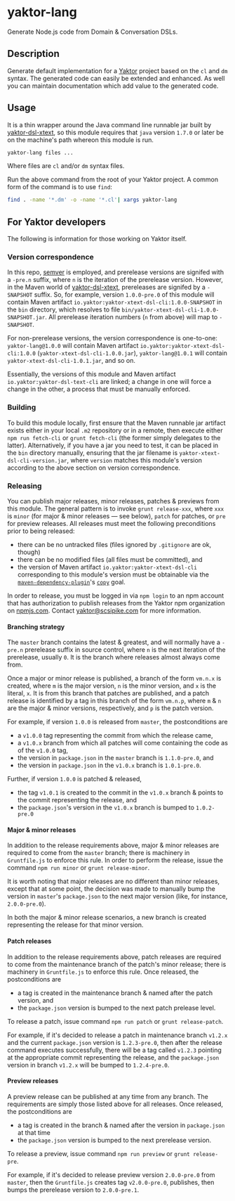 # yaktor-lang

Generate Node.js code from Domain & Conversation DSLs.  

## Description

Generate default implementation for a [Yaktor](https://github.com/Scispike/yaktor) project based on the `cl` and `dm` syntax.
The generated code can easily be extended and enhanced. As well you can maintain documentation which add value to the generated code. 



## Usage

It is a thin wrapper around the Java command line runnable jar built by [yaktor-dsl-xtext](https://github.com/SciSpike/yaktor-dsl-xtext), so this module requires that `java` version `1.7.0` or later be on the machine's path whereon this module is run.

```bash
yaktor-lang files ... 
```
Where files are `cl` and/or `dm` syntax files.

Run the above command from the root of your Yaktor project.  A common form of the command is to use `find`:

```bash
find . -name '*.dm' -o -name '*.cl'| xargs yaktor-lang
```

## For Yaktor developers

The following is information for those working on Yaktor itself.

### Version correspondence
In this repo, [semver](http://semver.org/) is employed, and prerelease versions are signifed with a `-pre.n` suffix, where `n` is the iteration of the prerelease version. However, in the Maven world of [yaktor-dsl-xtext](https://github.com/SciSpike/yaktor-dsl-xtext),
prereleases are signifed by a `-SNAPSHOT` suffix.  So, for example, version `1.0.0-pre.0` of this module will contain Maven artifact `io.yaktor:yaktor-xtext-dsl-cli:1.0.0-SNAPSHOT` in the `bin` directory, which resolves to file `bin/yaktor-xtext-dsl-cli-1.0.0-SNAPSHOT.jar`.  All prerelease iteration numbers (`n` from above) will map to `-SNAPSHOT`.

For non-prerelease versions, the version correspondence is one-to-one:  `yaktor-lang@1.0.0` will contain Maven artifact `io.yaktor:yaktor-xtext-dsl-cli:1.0.0` (`yaktor-xtext-dsl-cli-1.0.0.jar`), `yaktor-lang@1.0.1` will contain `yaktor-xtext-dsl-cli-1.0.1.jar`, and so on.

Essentially, the versions of this module and Maven artifact `io.yaktor:yaktor-dsl-text-cli` are linked; a change in one will force a change in the other, a process that must be manually enforced.

### Building

To build this module locally, first ensure that the Maven runnable jar artifact exists either in your local `.m2` repository or in a remote, then execute either `npm run fetch-cli` or `grunt fetch-cli` (the former simply delegates to the latter).  Alternatively, if you have a jar you need to test, it can be placed in the `bin` directory manually, ensuring that the jar filename is `yaktor-xtext-dsl-cli-version.jar`, where `version` matches this module's version according to the above section on version correspondence.

### Releasing

You can publish major releases, minor releases, patches & previews from this module.  The general pattern is to invoke `grunt release-xxx`, where `xxx` is `minor` (for major & minor releases — see below), `patch` for patches, or `pre` for preview releases.  All releases must meet the following preconditions prior to being released:

* there can be no untracked files (files ignored by `.gitignore` are ok, though)
* there can be no modified files (all files must be committed), and
* the version of Maven artifact `io.yaktor:yaktor-xtext-dsl-cli` corresponding to this module's version must be obtainable via the [`maven-dependency-plugin`](http://maven.apache.org/plugins/maven-dependency-plugin/index.html)'s [`copy`](http://maven.apache.org/plugins/maven-dependency-plugin/copy-mojo.html) goal.

In order to release, you must be logged in via `npm login` to an npm account that has authorization to publish releases from the Yaktor npm organization on [npmjs.com](https://www.npmjs.com).  Contact yaktor@scsipike.com for more information.

#### Branching strategy

The `master` branch contains the latest & greatest, and will normally have a `-pre.n` prerelease suffix in source control, where `n` is the next iteration of the prerelease, usually `0`.  It is the branch where releases almost always come from.

Once a major or minor release is published, a branch of the form `vm.n.x` is created, where `m` is the major version, `n` is the minor version, and `x` is the literal, `x`.  It is from this branch that patches are published, and a patch release is identified by a tag in this branch of the form `vm.n.p`, where `m` & `n` are the major & minor versions, respectively, and `p` is the patch version.

For example, if version `1.0.0` is released from `master`, the postconditions are

- a `v1.0.0` tag representing the commit from which the release came,
- a `v1.0.x` branch from which all patches will come containing the code as of the `v1.0.0` tag,
- the version in `package.json` in the `master` branch is `1.1.0-pre.0`, and
- the version in `package.json` in the `v1.0.x` branch is `1.0.1-pre.0`.

Further, if version `1.0.0` is patched & released,

* the tag `v1.0.1` is created to the commit in the `v1.0.x` branch & points to the commit representing the release, and
* the `package.json`'s version in the `v1.0.x` branch is bumped to `1.0.2-pre.0`

#### Major & minor releases

In addition to the release requirements above, major & minor releases are required to come from the `master` branch; there is machinery in `Gruntfile.js` to enforce this rule.  In order to perform the release, issue the command `npm run minor` or `grunt release-minor`.

It is worth noting that major releases are no different than minor releases, except that at some point, the decision was made to manually bump the version in `master`'s `package.json` to the next major version (like, for instance, `2.0.0-pre.0`).

In both the major & minor release scenarios, a new branch is created representing the release for that minor version.

#### Patch releases

In addition to the release requirements above, patch releases are required to come from the maintenance branch of the patch's minor release; there is machinery in `Gruntfile.js` to enforce this rule.  Once released, the postconditions are

* a tag is created in the maintenance branch & named after the patch version, and
* the `package.json` version is bumped to the next patch prelease level.

To release a patch, issue command `npm run patch` or `grunt release-patch`.

For example, if it's decided to release a patch in maintenance branch `v1.2.x` and the current `package.json` version is `1.2.3-pre.0`, then after the release command executes successfully, there will be a tag called `v1.2.3` pointing at the appropriate commit representing the release, and the `package.json` version in branch `v1.2.x` will be bumped to `1.2.4-pre.0`.

#### Preview releases

A preview release can be published at any time from any branch.  The requirements are simply those listed above for all releases.  Once released, the postconditions are

- a tag is created in the branch & named after the version in `package.json` at that time
- the `package.json` version is bumped to the next prerelease version.

To release a preview, issue command `npm run preview` or `grunt release-pre`.

For example, if it's decided to release preview version `2.0.0-pre.0` from `master`, then the `Gruntfile.js` creates tag `v2.0.0-pre.0`, publishes, then bumps the prerelease version to `2.0.0-pre.1`.
